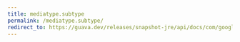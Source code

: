 ```yaml
---
title: mediatype.subtype
permalink: /mediatype.subtype/
redirect_to: https://guava.dev/releases/snapshot-jre/api/docs/com/google/common/net/MediaType.html#subtype--
---
```

